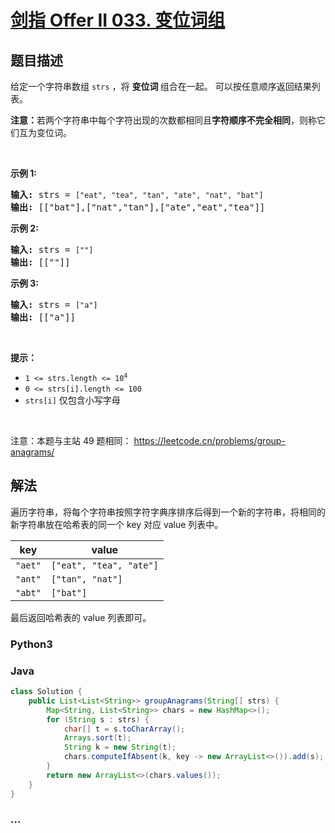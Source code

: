 # [剑指 Offer II 033. 变位词组](https://leetcode.cn/problems/sfvd7V)

## 题目描述

<!-- 这里写题目描述 -->

<p>给定一个字符串数组 <code>strs</code> ，将&nbsp;<strong>变位词&nbsp;</strong>组合在一起。 可以按任意顺序返回结果列表。</p>

<p><strong>注意：</strong>若两个字符串中每个字符出现的次数都相同且<strong>字符顺序不完全相同</strong>，则称它们互为变位词。</p>

<p>&nbsp;</p>

<p><strong>示例 1:</strong></p>

<pre>
<strong>输入:</strong> strs = <code>[&quot;eat&quot;, &quot;tea&quot;, &quot;tan&quot;, &quot;ate&quot;, &quot;nat&quot;, &quot;bat&quot;]</code>
<strong>输出: </strong>[[&quot;bat&quot;],[&quot;nat&quot;,&quot;tan&quot;],[&quot;ate&quot;,&quot;eat&quot;,&quot;tea&quot;]]</pre>

<p><strong>示例 2:</strong></p>

<pre>
<strong>输入:</strong> strs = <code>[&quot;&quot;]</code>
<strong>输出: </strong>[[&quot;&quot;]]
</pre>

<p><strong>示例 3:</strong></p>

<pre>
<strong>输入:</strong> strs = <code>[&quot;a&quot;]</code>
<strong>输出: </strong>[[&quot;a&quot;]]</pre>

<p>&nbsp;</p>

<p><strong>提示：</strong></p>

<ul>
	<li><code>1 &lt;= strs.length &lt;= 10<sup>4</sup></code></li>
	<li><code>0 &lt;= strs[i].length &lt;= 100</code></li>
	<li><code>strs[i]</code>&nbsp;仅包含小写字母</li>
</ul>

<p>&nbsp;</p>

<p><meta charset="UTF-8" />注意：本题与主站 49&nbsp;题相同：&nbsp;<a href="https://leetcode.cn/problems/group-anagrams/">https://leetcode.cn/problems/group-anagrams/</a></p>

## 解法

<!-- 这里可写通用的实现逻辑 -->

遍历字符串，将每个字符串按照字符字典序排序后得到一个新的字符串，将相同的新字符串放在哈希表的同一个 key 对应 value 列表中。

| key     | value                   |
| ------- | ----------------------- |
| `"aet"` | `["eat", "tea", "ate"]` |
| `"ant"` | `["tan", "nat"] `       |
| `"abt"` | `["bat"] `              |

最后返回哈希表的 value 列表即可。

<!-- tabs:start -->

### **Python3**

<!-- 这里可写当前语言的特殊实现逻辑 -->



### **Java**

<!-- 这里可写当前语言的特殊实现逻辑 -->

```java
class Solution {
    public List<List<String>> groupAnagrams(String[] strs) {
        Map<String, List<String>> chars = new HashMap<>();
        for (String s : strs) {
            char[] t = s.toCharArray();
            Arrays.sort(t);
            String k = new String(t);
            chars.computeIfAbsent(k, key -> new ArrayList<>()).add(s);
        }
        return new ArrayList<>(chars.values());
    }
}
```









### **...**

```

```


